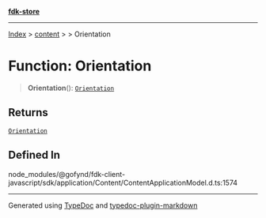 [**fdk-store**](../../../README.md)
***

[Index](../../../API.md) > [content](../../README.md) > [<internal>](../README.md) > Orientation

# Function: Orientation

> **Orientation**(): [`Orientation`](../type-aliases/type-alias.Orientation.md)

## Returns

[`Orientation`](../type-aliases/type-alias.Orientation.md)

## Defined In

node\_modules/@gofynd/fdk-client-javascript/sdk/application/Content/ContentApplicationModel.d.ts:1574

***
Generated using [TypeDoc](https://typedoc.org/) and [typedoc-plugin-markdown](https://www.npmjs.com/package/typedoc-plugin-markdown)
